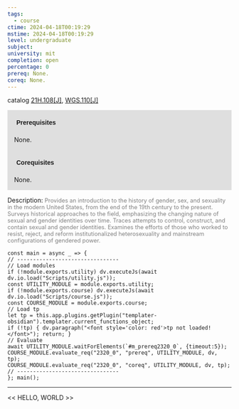 ```yaml
---
tags:
  - course
ctime: 2024-04-18T00:19:29
mstime: 2024-04-18T00:19:29
level: undergraduate
subject: 
university: mit
completion: open
percentage: 0
prereq: None.
coreq: None.
---
```


catalog [21H.108[J]](http://student.mit.edu/catalog/m21Ha.html#21H.108), [WGS.110[J]](http://student.mit.edu/catalog/mWGSa.html#WGS.110)

<span style="display: block; padding: 15px; background-color: rgb(100, 100, 100, 0.2);"><font id="m_prereq2320_0" style="display: block; font-family: Arial, sans-serif; font-weight: bold; padding: 5px">Prerequisites</font><br><span id="prereq2320_0">None.</span></span>
<span style="display: block; padding: 15px; background-color: rgb(100, 100, 100, 0.2);"><font id="m_coreq2320_0" style="display: block; font-family: Arial, sans-serif; font-weight: bold; padding: 5px">Corequisites</font><br><span id="coreq2320_0">None.</span></span>

<font style="">Description:</font>
<font style="color: grey; font-size: 0.8rem;">Provides an introduction to the history of gender, sex, and sexuality in the modern United States, from the end of the 19th century to the present. Surveys historical approaches to the field, emphasizing the changing nature of sexual and gender identities over time. Traces attempts to control, construct, and contain sexual and gender identities. Examines the efforts of those who worked to resist, reject, and reform institutionalized heterosexuality and mainstream configurations of gendered power.</font>

```dataviewjs
const main = async _ => {
// --------------------------------
// Load modules
if (!module.exports.utility) dv.executeJs(await dv.io.load("Scripts/utility.js"));
const UTILITY_MODULE = module.exports.utility;
if (!module.exports.course) dv.executeJs(await dv.io.load("Scripts/course.js"));
const COURSE_MODULE = module.exports.course;
// Load tp
let tp = this.app.plugins.getPlugin("templater-obsidian").templater.current_functions_object;
if (!tp) { dv.paragraph("<font style='color: red'>tp not loaded!</font>"); return; }
// Evaluate
await UTILITY_MODULE.waitForElements(`#m_prereq2320_0`, {timeout:5});
COURSE_MODULE.evaluate_req("2320_0", "prereq", UTILITY_MODULE, dv, tp);
COURSE_MODULE.evaluate_req("2320_0", "coreq", UTILITY_MODULE, dv, tp);
// --------------------------------
}; main();
```

---

<< HELLO, WORLD >>

